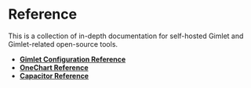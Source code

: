 # Reference

This is a collection of in-depth documentation for self-hosted Gimlet and Gimlet-related open-source tools.

- **[Gimlet Configuration Reference](/docs/reference/gimlet-configuration-reference)**
- **[OneChart Reference](/docs/reference/onechart-reference)**
- **[Capacitor Reference](/docs/reference/capacitor-reference)**
